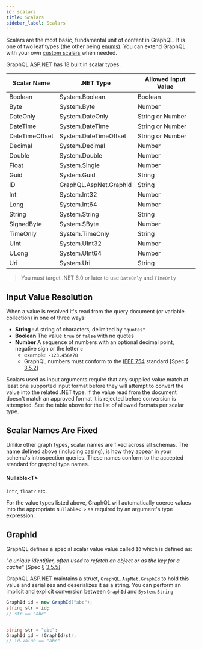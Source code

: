 ```yaml
---
id: scalars
title: Scalars
sidebar_label: Scalars
---
```


Scalars are the most basic, fundamental unit of content in GraphQL. It is one of two leaf types (the other being [enums](./enums)). You can extend GraphQL with your own [custom scalars](../advanced/custom-scalars) when needed.

GraphQL ASP.NET has 18 built in scalar types.

| Scalar Name    | .NET Type              | Allowed Input Value     |
| -------------- | ---------------------- | ----------------------- |
| Boolean        | System.Boolean         | Boolean                 |
| Byte           | System.Byte            | Number                  |
| DateOnly       | System.DateOnly        | String or Number        |
| DateTime       | System.DateTime        | String or Number        |
| DateTimeOffset | System.DateTimeOffset  | String or Number        |
| Decimal        | System.Decimal         | Number                  |
| Double         | System.Double          | Number                  |
| Float          | System.Single          | Number                  |
| Guid           | System.Guid            | String                  |
| ID             | GraphQL.AspNet.GraphId | String                  |
| Int            | System.Int32           | Number                  |
| Long           | System.Int64           | Number                  |
| String         | System.String          | String                  |
| SignedByte     | System.SByte           | Number                  |
| TimeOnly       | System.TimeOnly        | String                  |
| UInt           | System.UInt32          | Number                  |
| ULong          | System.UInt64          | Number                  |
| Uri            | System.Uri             | String                  |

> You must target .NET 6.0 or later to use `DateOnly` and `TimeOnly`

## Input Value Resolution

When a value is resolved it's read from the query document (or variable collection) in one of three ways:

-   **String** : A string of characters, delimited by `"quotes"`
-   **Boolean** The value `true` or `false` with no quotes
-   **Number** A sequence of numbers with an optional decimal point, negative sign or the letter `e`
    -   example: `-123.456e78`
    -   GraphQL numbers must conform to the [IEEE 754](https://en.wikipedia.org/wiki/IEEE_754) standard [Spec § [3.5.2](https://graphql.github.io/graphql-spec/October2021/#sec-Float)]

Scalars used as input arguments require that any supplied value match at least one supported input format before they will attempt to convert the value into the related .NET type. If the value read from the document doesn't match an approved format it is rejected before conversion is attempted. See the table above for the list of allowed formats per scalar type.

## Scalar Names Are Fixed

Unlike other graph types, scalar names are fixed across all schemas. The name defined above (including casing), is how they appear in your schema's introspection queries. These names conform to the accepted standard for graphql type names.

#### Nullable\<T\>

`int?`, `float?` etc.

For the value types listed above, GraphQL will automatically coerce values into the appropriate `Nullable<T>` as required by an argument's type expression.

## GraphId

GraphQL defines a special scalar value value called `ID` which is defined as:

"_a unique identifier, often used to refetch an object or as the key for a cache_" [Spec § [3.5.5](https://graphql.github.io/graphql-spec/October2021/#sec-ID)].

GraphQL ASP.NET maintains a struct, `GraphQL.AspNet.GraphId` to hold this value and serializes and deserializes it as a string. You can perform an implicit and explicit conversion between `GraphId` and `System.String`

```csharp
GraphId id = new GraphId("abc");
string str = id;
// str == "abc"


string str = "abc";
GraphId id = (GraphId)str;
// id.Value == "abc"
```
